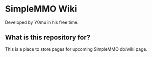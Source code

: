 # SimpleMMO Wiki
Developed by Y0mu in his free time.

## What is this repository for?
This is a place to store pages for upcoming SimpleMMO db/wiki page.
